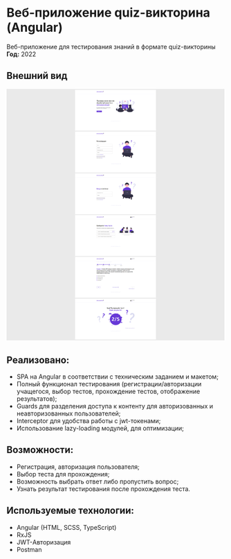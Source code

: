 # Веб-приложение quiz-викторина (Angular)

Веб-приложение для тестирования знаний в формате quiz-викторины  
**Год:** 2022

## Внешний вид

![project-screen](project-images.jpg)

## Реализовано:
- SPA на Angular в соответствии с техническим заданием и макетом;
- Полный функционал тестирования (регистрации/авторизации учащегося, выбор тестов, прохождение тестов, отображение результатов);
- Guards для разделения доступа к контенту для авторизованных и неавторизованных пользователей;
- Interceptor для удобства работы с jwt-токенами;
- Использование lazy-loading модулей, для оптимизации;

## Возможности:
* Регистрация, авторизация пользователя;
* Выбор теста для прохождения;
* Возможность выбрать ответ либо пропустить вопрос;
* Узнать результат тестирования после прохождения теста.

## Используемые технологии:
* Angular (HTML, SCSS, TypeScript)
* RxJS
* JWT-Авторизация
* Postman